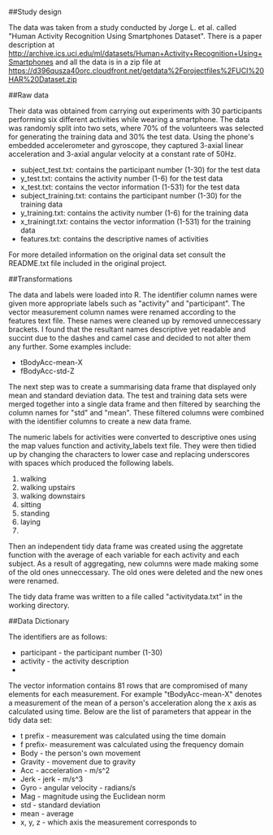 ##Study design

The data was taken from a study conducted by Jorge L. et al. called "Human Activity Recognition Using Smartphones Dataset". There is a paper description at http://archive.ics.uci.edu/ml/datasets/Human+Activity+Recognition+Using+Smartphones and all the data is in a zip file at https://d396qusza40orc.cloudfront.net/getdata%2Fprojectfiles%2FUCI%20HAR%20Dataset.zip

##Raw data

Their data was obtained from carrying out experiments with 30 participants performing six different activities while wearing a smartphone. The data was randomly split into two sets, where 70% of the volunteers was selected for generating the training data and 30% the test data. Using the phone's embedded accelerometer and gyroscope, they captured 3-axial linear acceleration and 3-axial angular velocity at a constant rate of 50Hz.

- subject_test.txt: contains the participant number (1-30) for the test data
- y_test.txt: contains the activity number (1-6) for the test data
- x_test.txt: contains the vector information (1-531) for the test data
- subject_training.txt: contains the participant number (1-30) for the training data
- y_training.txt: contains the activity number (1-6) for the training data
- x_trainingt.txt: contains the vector information (1-531) for the training data
- features.txt: contains the descriptive names of activities

For more detailed information on the original data set consult the README.txt file included in the original project.

##Transformations

The data and labels were loaded into R. The identifier column names were given more appropriate labels such as "activity" and "participant". The vector measurement column names were renamed according to the features text file. These names were cleaned up by removed unneccessary brackets. I found that the resultant names descriptive yet readable and succint due to the dashes and camel case and decided to not alter them any further. Some examples include:

- tBodyAcc-mean-X
- fBodyAcc-std-Z

The next step was to create a summarising data frame that displayed only mean and standard deviation data. The test and training data sets were merged together into a single data frame and then filtered by searching the column names for "std" and "mean". These filtered columns were combined with the identifier columns to create a new data frame.

The numeric labels for activities were converted to descriptive ones using the map values function and activity_labels text file. They were then tidied up by changing the characters to lower case and replacing underscores with spaces which produced the following labels.

1. walking
2. walking upstairs
3. walking downstairs
4. sitting
5. standing
6. laying
7. 
Then an independent tidy data frame was created using the aggretate function with the average of each variable for each activity and each subject. As a result of aggregating, new columns were made making some of the old ones unneccessary. The old ones were deleted and the new ones were renamed.

The tidy data frame was written to a file called "activitydata.txt" in the working directory.

##Data Dictionary

The identifiers are as follows:

- participant - the participant number (1-30)
- activity - the activity description
- 
The vector information contains 81 rows that are compromised of many elements for each measurement. For example "tBodyAcc-mean-X" denotes a measurement of the mean of a person's acceleration along the x axis as calculated using time. Below are the list of parameters that appear in the tidy data set:

- t prefix - measurement was calculated using the time domain
- f prefix- measurement was calculated using the frequency domain
- Body - the person's own movement
- Gravity - movement due to gravity
- Acc - acceleration - m/s^2
- Jerk - jerk - m/s^3
- Gyro - angular velocity - radians/s
- Mag - magnitude using the Euclidean norm
- std - standard deviation
- mean - average
- x, y, z - which axis the measurement corresponds to


